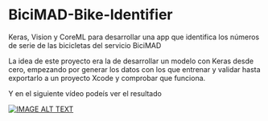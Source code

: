 # BiciMAD-Bike-Identifier
Keras, Vision y CoreML para desarrollar una app que identifica los números de serie de las bicicletas del servicio BiciMAD

La idea de este proyecto era la de desarrollar un modelo con Keras desde cero, empezando por generar los datos con los que entrenar y validar hasta exportarlo a un proyecto Xcode y comprobar que funciona.

Y en el siguiente vídeo podeís ver el resultado

[![IMAGE ALT TEXT](http://img.youtube.com/vi/DwYoWG4OEZc/0.jpg)](https://www.youtube.com/edit?o=U&video_id=DwYoWG4OEZc "Deep Learning para BiciMAD - Demo")
